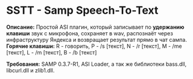 # SSTT - Samp Speech-To-Text

**Описание:** Простой ASI плагин, который записывает по **удержанию клавиши** звук с микрофона, сохраняет в wav, распознаёт через инфраструктуру Яндекса и возвращает результат прямо в чат сампа.  
**Горячие клавиши:** R - говорить, P - /s [текст], N - /r [текст], M - /me [текст], L - /m [текст], B - /b [текст]

**Требования:** SAMP 0.3.7-R1, ASI Loader, а так же библиотеки bass.dll, libcurl.dll и zlib1.dll.
